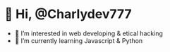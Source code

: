 # 👋 Hi,  @Charlydev777
- 👀 I’m interested in web developing & etical hacking
- 🌱 I’m currently learning Javascript & Python

<!---
Charlydev777/Charlydev777 is a ✨ special ✨ repository because its `README.md` (this file) appears on your GitHub profile.
You can click the Preview link to take a look at your changes.
--->

